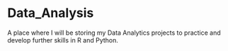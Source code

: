 # Data_Analysis
A place where I will be storing my Data Analytics projects to practice and develop further skills in R and Python.
